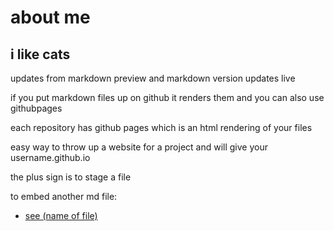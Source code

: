 # about me
## i like cats

updates from markdown preview and markdown version updates live

if you put markdown files up on github it renders them and you can also use githubpages

each repository has github pages which is an html rendering of your files

easy way to throw up a website for a project and will give your username.github.io 

the plus sign is to stage a file 

to embed another md file:

* [see (name of file)](filename.md)
